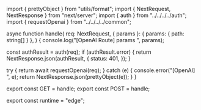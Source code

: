 import { prettyObject } from "utils/format";
import { NextRequest, NextResponse } from "next/server";
import { auth } from "../../../../auth";
import { requestOpenai } from "../../../../common";

async function handle(
  req: NextRequest,
  { params }: { params: { path: string[] } },
) {
  console.log("[OpenAI Route] params ", params);

  const authResult = auth(req);
  if (authResult.error) {
    return NextResponse.json(authResult, {
      status: 401,
    });
  }

  try {
    return await requestOpenai(req);
  } catch (e) {
    console.error("[OpenAI] ", e);
    return NextResponse.json(prettyObject(e));
  }
}

export const GET = handle;
export const POST = handle;

export const runtime = "edge";

